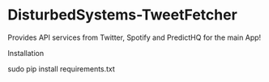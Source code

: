 # DisturbedSystems-TweetFetcher
Provides API services from Twitter, Spotify and PredictHQ for the main App!

Installation

sudo pip install requirements.txt
